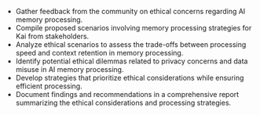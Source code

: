 - Gather feedback from the community on ethical concerns regarding AI memory processing.
- Compile proposed scenarios involving memory processing strategies for Kai from stakeholders.
- Analyze ethical scenarios to assess the trade-offs between processing speed and context retention in memory processing.
- Identify potential ethical dilemmas related to privacy concerns and data misuse in AI memory processing.
- Develop strategies that prioritize ethical considerations while ensuring efficient processing.
- Document findings and recommendations in a comprehensive report summarizing the ethical considerations and processing strategies.